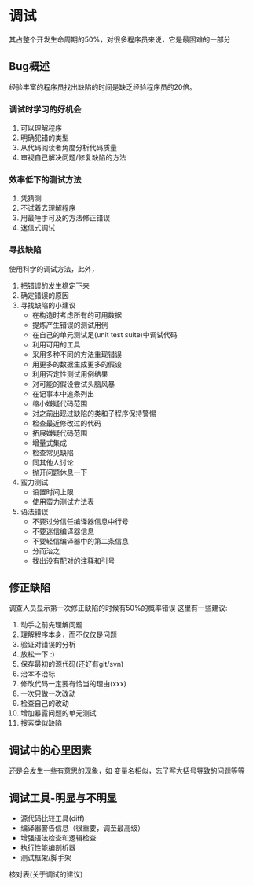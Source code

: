 # 调试
其占整个开发生命周期的50%，对很多程序员来说，它是最困难的一部分


## Bug概述
经验丰富的程序员找出缺陷的时间是缺乏经验程序员的20倍。  
### 调试时学习的好机会
1. 可以理解程序
2. 明确犯错的类型
3. 从代码阅读者角度分析代码质量
4. 审视自己解决问题/修复缺陷的方法

### 效率低下的测试方法
1. 凭猜测
2. 不试着去理解程序
3. 用最唾手可及的方法修正错误
4. 迷信式调试

### 寻找缺陷
使用科学的调试方法，此外，

1. 把错误的发生稳定下来
2. 确定错误的原因
3. 寻找缺陷的小建议
   - 在构造时考虑所有的可用数据
   - 提炼产生错误的测试用例
   - 在自己的单元测试足(unit test suite)中调试代码
   - 利用可用的工具
   - 采用多种不同的方法重现错误
   - 用更多的数据生成更多的假设
   - 利用否定性测试用例结果
   - 对可能的假设尝试头脑风暴
   - 在记事本中追条列出
   - 缩小嫌疑代码范围
   - 对之前出现过缺陷的类和子程序保持警惕
   - 检查最近修改过的代码
   - 拓展嫌疑代码范围
   - 增量式集成
   - 检查常见缺陷
   - 同其他人讨论
   - 抛开问题休息一下
4. 蛮力测试
   - 设置时间上限
   - 使用蛮力测试方法表
5. 语法错误
   - 不要过分信任编译器信息中行号
   - 不要迷信编译器信息
   - 不要轻信编译器中的第二条信息
   - 分而治之
   - 找出没有配对的注释和引号


## 修正缺陷
调查人员显示第一次修正缺陷的时候有50%的概率错误
这里有一些建议:

1. 动手之前先理解问题
2. 理解程序本身，而不仅仅是问题
3. 验证对错误的分析
4. 放松一下 :)
5. 保存最初的源代码(还好有git/svn)
6. 治本不治标
7. 修改代码一定要有恰当的理由(xxx)
8. 一次只做一次改动
9. 检查自己的改动
10. 增加暴露问题的单元测试
11. 搜索类似缺陷

## 调试中的心里因素
还是会发生一些有意思的现象，如
变量名相似，忘了写大括号导致的问题等等

## 调试工具-明显与不明显
* 源代码比较工具(diff)
* 编译器警告信息（很重要，调至最高级）
* 增强语法检查和逻辑检查
* 执行性能编剖析器
* 测试框架/脚手架  

核对表(关于调试的建议)  
